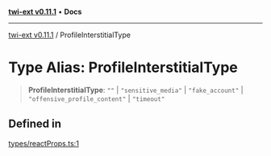 [**twi-ext v0.11.1**](../README.md) • **Docs**

***

[twi-ext v0.11.1](../README.md) / ProfileInterstitialType

# Type Alias: ProfileInterstitialType

> **ProfileInterstitialType**: `""` \| `"sensitive_media"` \| `"fake_account"` \| `"offensive_profile_content"` \| `"timeout"`

## Defined in

[types/reactProps.ts:1](https://github.com/Robot-Inventor/twi-ext/blob/30715a861b9be3dbd39395205fb59e3de933cef8/src/types/reactProps.ts#L1)
